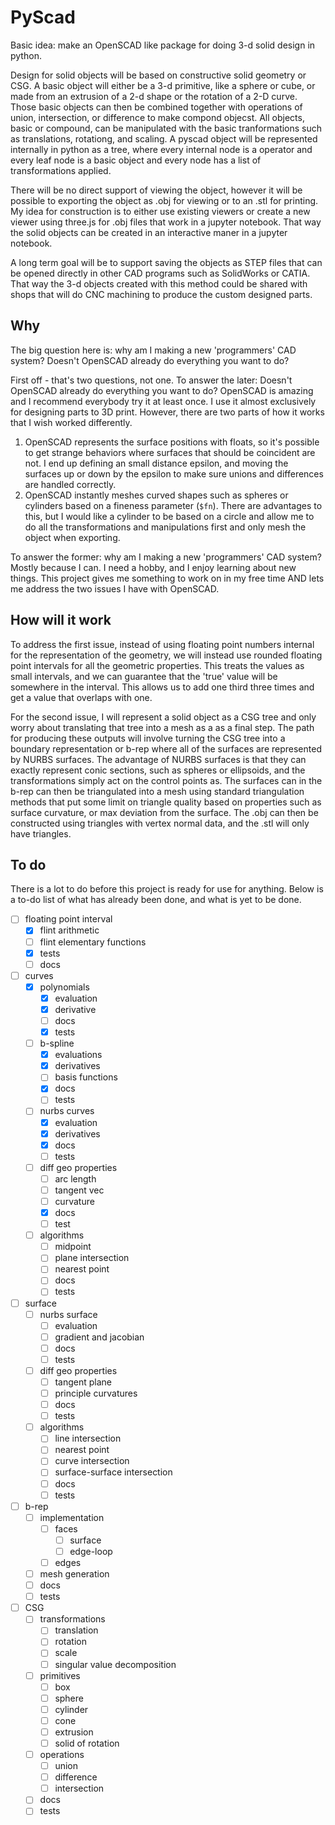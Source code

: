 # PyScad
Basic idea: make an OpenSCAD like package for doing 3-d solid design in python.
 
Design for solid objects will be based on constructive solid geometry or CSG. A basic
object will either be a 3-d primitive, like a sphere or cube, or made from an extrusion
of a 2-d shape or the rotation of a 2-D curve. Those basic objects can then be combined
together with operations of union, intersection, or difference to make compond objecst.
All objects, basic or compound, can be manipulated with the basic tranformations such as
translations, rotationg, and scaling. A pyscad object will be represented internally in
python as a tree, where every internal node is a operator and every leaf node is a basic
object and every node has a list of transformations applied.

There will be no direct support of viewing the object, however it will be possible to
exporting the object as .obj for viewing or to an .stl for printing. My idea for
construction is to either use existing viewers or create a new viewer using three.js for
.obj files that work in a jupyter notebook. That way the solid objects can be created in
an interactive maner in a jupyter notebook.

A long term goal will be to support saving the objects as STEP files that can be opened
directly in other CAD programs such as SolidWorks or CATIA. That way the 3-d objects
created with this method could be shared with shops that will do CNC machining to
produce the custom designed parts.

## **Why**
The big question here is: why am I making a new 'programmers' CAD system? Doesn't
OpenSCAD already do everything you want to do?

First off - that's two questions, not one. To answer the later: Doesn't OpenSCAD already
do everything you want to do? OpenSCAD is amazing and I recommend everybody try it at
least once. I use it almost exclusively for designing parts to 3D print. However, there
are two parts of how it works that I wish worked differently.
1. OpenSCAD represents the surface positions with floats, so it's possible to get
strange behaviors where surfaces that should be coincident are not. I end up defining an
small distance epsilon, and moving the surfaces up or down by the epsilon to make sure
unions and differences are handled correctly.
2. OpenSCAD instantly meshes curved shapes such as spheres or cylinders based on a
fineness parameter (`$fn`). There are advantages to this, but I would like a cylinder to
be based on a circle and allow me to do all the transformations and manipulations first
and only mesh the object when exporting. 

To answer the former: why am I making a new 'programmers' CAD system? Mostly because I
can. I need a hobby, and I enjoy learning about new things. This project gives me
something to work on in my free time AND lets me address the two issues I have with
OpenSCAD.

## **How will it work**
To address the first issue, instead of using floating point numbers internal for the
representation of the geometry, we will instead use rounded floating point intervals for
all the geometric properties. This treats the values as small intervals, and we can
guarantee that the 'true' value will be somewhere in the interval. This allows us to add
one third three times and get a value that overlaps with one.

For the second issue, I will represent a solid object as a CSG tree and only worry about
translating that tree into a mesh as a as a final step. The path for producing these
outputs will involve turning the CSG tree into a boundary representation or b-rep where
all of the surfaces are represented by NURBS surfaces. The advantage of NURBS surfaces
is that they can exactly represent conic sections, such as spheres or ellipsoids, and
the transformations simply act on the control points as. The surfaces can in the b-rep
can then be triangulated into a mesh using standard triangulation methods that put some
limit on triangle quality based on properties such as surface curvature, or max
deviation from the surface. The .obj can then be constructed using triangles with vertex
normal data, and the .stl will only have triangles.

## To do
There is a lot to do before this project is ready for use for anything. Below is a to-do
list of what has already been done, and what is yet to be done.

- [ ] floating point interval
    - [x] flint arithmetic
    - [ ] flint elementary functions
    - [x] tests
    - [ ] docs
- [ ] curves
    - [x] polynomials
        - [x] evaluation
        - [x] derivative
        - [ ] docs
        - [x] tests
    - [ ] b-spline
        - [x] evaluations
        - [x] derivatives
        - [ ] basis functions
        - [x] docs
        - [ ] tests
    - [ ] nurbs curves
        - [x] evaluation
        - [x] derivatives
        - [x] docs
        - [ ] tests
    - [ ] diff geo properties
        - [ ] arc length
        - [ ] tangent vec
        - [ ] curvature
        - [x] docs
        - [ ] test
    - [ ] algorithms
        - [ ] midpoint
        - [ ] plane intersection
        - [ ] nearest point
        - [ ] docs
        - [ ] tests
- [ ] surface
    - [ ] nurbs surface 
        - [ ] evaluation
        - [ ] gradient and jacobian
        - [ ] docs
        - [ ] tests
    - [ ] diff geo properties
        - [ ] tangent plane
        - [ ] principle curvatures
        - [ ] docs
        - [ ] tests
    - [ ] algorithms
        - [ ] line intersection
        - [ ] nearest point
        - [ ] curve intersection
        - [ ] surface-surface intersection
        - [ ] docs
        - [ ] tests
- [ ] b-rep
    - [ ] implementation
        - [ ] faces
            - [ ] surface
            - [ ] edge-loop
        - [ ] edges
    - [ ] mesh generation
    - [ ] docs
    - [ ] tests
- [ ] CSG
    - [ ] transformations
        - [ ] translation
        - [ ] rotation
        - [ ] scale
        - [ ] singular value decomposition
    - [ ] primitives
        - [ ] box
        - [ ] sphere
        - [ ] cylinder
        - [ ] cone
        - [ ] extrusion
        - [ ] solid of rotation
    - [ ] operations
        - [ ] union
        - [ ] difference
        - [ ] intersection
    - [ ] docs
    - [ ] tests